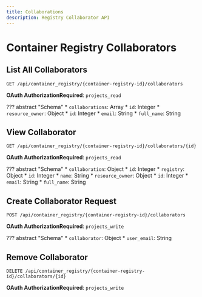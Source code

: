 ```yaml
---
title: Collaborations
description: Registry Collaborator API
---
```

# Container Registry Collaborators

## List All Collaborators

`GET /api/container_registry/{container-registry-id}/collaborators`

**OAuth AuthorizationRequired**: `projects_read`

??? abstract "Schema"
    * `collaborations`: Array
        * `id`: Integer
        * `resource_owner`: Object
            * `id`: Integer
            * `email`: String
            * `full_name`: String

## View Collaborator

`GET /api/container_registry/{container-registry-id}/collaborators/{id}`

**OAuth AuthorizationRequired**: `projects_read`

??? abstract "Schema"
    * `collaboration`: Object
        * `id`: Integer
        * `registry`: Object
            * `id`: Integer
            * `name`: String
    * `resource_owner`: Object
        * `id`: Integer
        * `email`: String
        * `full_name`: String

## Create Collaborator Request

`POST /api/container_registry/{container-registry-id}/collaborators`

**OAuth AuthorizationRequired**: `projects_write`

??? abstract "Schema"
    * `collaborator`: Object
        * `user_email`: String

## Remove Collaborator

`DELETE /api/container_registry/{container-registry-id}/collaborators/{id}`

**OAuth AuthorizationRequired**: `projects_write`
